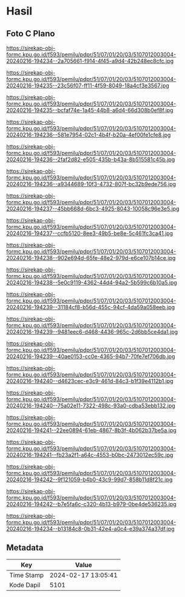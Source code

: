 # Hasil

## Foto C Plano

https://sirekap-obj-formc.kpu.go.id/f593/pemilu/pdpr/51/07/01/20/03/5107012003004-20240216-194234--2a705661-f914-4f45-a9d4-42b248ec8cfc.jpg

https://sirekap-obj-formc.kpu.go.id/f593/pemilu/pdpr/51/07/01/20/03/5107012003004-20240216-194235--23c56f07-ff11-4f59-8049-18a4cf3e3567.jpg

https://sirekap-obj-formc.kpu.go.id/f593/pemilu/pdpr/51/07/01/20/03/5107012003004-20240216-194235--bcfaf74e-1a45-44b8-a6d4-66d308b0ef8f.jpg

https://sirekap-obj-formc.kpu.go.id/f593/pemilu/pdpr/51/07/01/20/03/5107012003004-20240216-194236--581e7954-02c1-4b4f-b20a-4ef00fe1cfe8.jpg

https://sirekap-obj-formc.kpu.go.id/f593/pemilu/pdpr/51/07/01/20/03/5107012003004-20240216-194236--2faf2d82-e505-435b-b43a-8b515581c45b.jpg

https://sirekap-obj-formc.kpu.go.id/f593/pemilu/pdpr/51/07/01/20/03/5107012003004-20240216-194236--a9344689-10f3-4732-807f-bc32b9ede756.jpg

https://sirekap-obj-formc.kpu.go.id/f593/pemilu/pdpr/51/07/01/20/03/5107012003004-20240216-194237--45bb668d-6bc3-4925-8043-10058c96e3e5.jpg

https://sirekap-obj-formc.kpu.go.id/f593/pemilu/pdpr/51/07/01/20/03/5107012003004-20240216-194237--ccfb5120-8ee3-49b5-be8e-5c461fc3ca41.jpg

https://sirekap-obj-formc.kpu.go.id/f593/pemilu/pdpr/51/07/01/20/03/5107012003004-20240216-194238--902e694d-65fe-48e2-979d-e6ce107b14ce.jpg

https://sirekap-obj-formc.kpu.go.id/f593/pemilu/pdpr/51/07/01/20/03/5107012003004-20240216-194238--5e0c9119-4362-44d4-94a2-5b599c6b10a5.jpg

https://sirekap-obj-formc.kpu.go.id/f593/pemilu/pdpr/51/07/01/20/03/5107012003004-20240216-194239--31184cf8-b56d-455c-94cf-4da59a058eeb.jpg

https://sirekap-obj-formc.kpu.go.id/f593/pemilu/pdpr/51/07/01/20/03/5107012003004-20240216-194239--9481eec6-d468-4436-965c-2d6bb5ce4da1.jpg

https://sirekap-obj-formc.kpu.go.id/f593/pemilu/pdpr/51/07/01/20/03/5107012003004-20240216-194239--40ae0153-cc0e-4365-94b7-70fe7ef706db.jpg

https://sirekap-obj-formc.kpu.go.id/f593/pemilu/pdpr/51/07/01/20/03/5107012003004-20240216-194240--d4623cec-e3c9-461d-84c3-b1f39e4112b1.jpg

https://sirekap-obj-formc.kpu.go.id/f593/pemilu/pdpr/51/07/01/20/03/5107012003004-20240216-194240--75a02e11-7322-498c-93a0-cdba53ebb132.jpg

https://sirekap-obj-formc.kpu.go.id/f593/pemilu/pdpr/51/07/01/20/03/5107012003004-20240216-194241--22ee0894-61eb-4867-8b3f-4b062b37be5a.jpg

https://sirekap-obj-formc.kpu.go.id/f593/pemilu/pdpr/51/07/01/20/03/5107012003004-20240216-194241--fb23a2f1-a64c-4553-b0bc-2473012ec59c.jpg

https://sirekap-obj-formc.kpu.go.id/f593/pemilu/pdpr/51/07/01/20/03/5107012003004-20240216-194242--9f121059-b4b0-43c9-99d7-858b11d8f21c.jpg

https://sirekap-obj-formc.kpu.go.id/f593/pemilu/pdpr/51/07/01/20/03/5107012003004-20240216-194242--b7e5fa6c-c320-4b13-b979-0be4de536235.jpg

https://sirekap-obj-formc.kpu.go.id/f593/pemilu/pdpr/51/07/01/20/03/5107012003004-20240216-194234--b13184c8-0b31-42e4-a0c4-e39a374a37df.jpg


## Metadata

| Key        | Value               |
| ---------- | ------------------- |
| Time Stamp | 2024-02-17 13:05:41 |
| Kode Dapil | 5101                |



